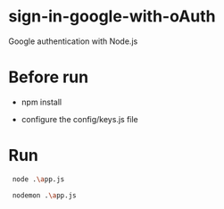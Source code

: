 # sign-in-google-with-oAuth
Google authentication with Node.js

# Before run

 - npm install
 
 - configure the config/keys.js file

# Run 

 ```sh
  node .\app.js
```
 
 ```sh
  nodemon .\app.js
```
 

